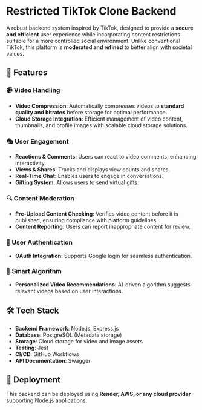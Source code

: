 # Restricted TikTok Clone Backend

A robust backend system inspired by TikTok, designed to provide a **secure and efficient** user experience while incorporating content restrictions suitable for a more controlled social environment. Unlike conventional TikTok, this platform is **moderated and refined** to better align with societal values.

## 🚀 Features

### 📹 Video Handling
- **Video Compression**: Automatically compresses videos to **standard quality and bitrates** before storage for optimal performance.
- **Cloud Storage Integration**: Efficient management of video content, thumbnails, and profile images with scalable cloud storage solutions.

### 🎭 User Engagement
- **Reactions & Comments**: Users can react to video comments, enhancing interactivity.
- **Views & Shares**: Tracks and displays view counts and shares.
- **Real-Time Chat**: Enables users to engage in conversations.
- **Gifting System**: Allows users to send virtual gifts.

### 🔍 Content Moderation
- **Pre-Upload Content Checking**: Verifies video content before it is published, ensuring compliance with platform guidelines.
- **Content Reporting**: Users can report inappropriate content for review.

### 🔐 User Authentication
- **OAuth Integration**: Supports Google login for seamless authentication.

### 🧠 Smart Algorithm
- **Personalized Video Recommendations**: AI-driven algorithm suggests relevant videos based on user interactions.

## 🛠️ Tech Stack
- **Backend Framework**: Node.js, Express.js
- **Database**: PostgreSQL (Metadata storage)
- **Storage**: Cloud storage for video and image assets
- **Testing**: Jest
- **CI/CD**: GitHub Workflows
- **API Documentation**: Swagger


## 🚀 Deployment
This backend can be deployed using **Render, AWS, or any cloud provider** supporting Node.js applications.